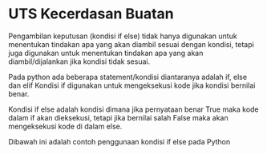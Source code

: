 # UTS Kecerdasan Buatan

Pengambilan keputusan (kondisi if else) tidak hanya digunakan untuk menentukan tindakan apa yang akan diambil sesuai dengan kondisi, tetapi juga digunakan untuk menentukan tindakan apa yang akan diambil/dijalankan jika kondisi tidak sesuai.

Pada python ada beberapa statement/kondisi diantaranya adalah if, else dan elif Kondisi if digunakan untuk mengeksekusi kode jika kondisi bernilai benar.

Kondisi if else adalah kondisi dimana jika pernyataan benar True maka kode dalam if akan dieksekusi, tetapi jika bernilai salah False maka akan mengeksekusi kode di dalam else.

Dibawah ini adalah contoh penggunaan kondisi if else pada Python

